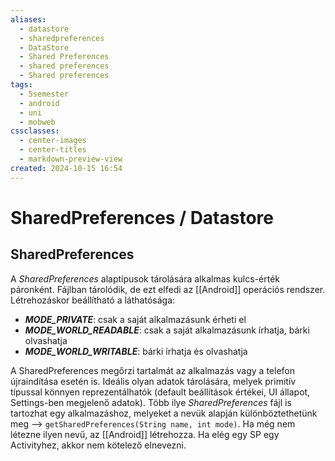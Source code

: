 ```yaml
---
aliases:
  - datastore
  - sharedpreferences
  - DataStore
  - Shared Preferences
  - shared preferences
  - Shared preferences
tags:
  - 5semester
  - android
  - uni
  - mobweb
cssclasses:
  - center-images
  - center-titles
  - markdown-preview-view
created: 2024-10-15 16:54
---
```



# SharedPreferences / Datastore


## SharedPreferences

A *SharedPreferences* alaptípusok tárolására alkalmas kulcs-érték páronként. Fájlban tárolódik, de ezt elfedi az [[Android]] operációs rendszer. Létrehozáskor beállítható a láthatósága:

- ***MODE_PRIVATE***: csak a saját alkalmazásunk érheti el
- ***MODE_WORLD_READABLE***: csak a saját alkalmazásunk írhatja, bárki olvashatja
- ***MODE_WORLD_WRITABLE***: bárki írhatja és olvashatja

A SharedPreferences megőrzi tartalmát az alkalmazás vagy a telefon újraindítása esetén is. Ideális olyan adatok tárolására, melyek primitív típussal könnyen reprezentálhatók (default beállítások értékei, UI állapot, Settings-ben megjelenő adatok). Több ilye *SharedPreferences* fájl is tartozhat egy alkalmazáshoz, melyeket a nevük alapján különböztethetünk meg --> `getSharedPreferences(String name, int mode)`.
Ha még nem létezne ilyen nevű, az [[Android]] létrehozza. Ha elég egy SP egy Activityhez, akkor nem kötelező elnevezni.



